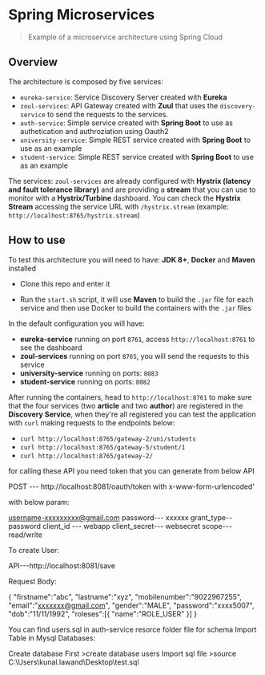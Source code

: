 # Spring Microservices

> Example of a microservice architecture using Spring Cloud

## Overview

The architecture is composed by five services:

- `eureka-service`: Service Discovery Server created with **Eureka**
- `zoul-services`: API Gateway created with **Zuul** that uses the `discovery-service` to send the requests to the services.
- `auth-service`: Simple service created with **Spring Boot** to use as authetication and authroziation using Oauth2
- `university-service`: Simple REST service created with **Spring Boot** to use as an example
- `student-service`: Simple REST service created with **Spring Boot** to use as an example

The services: `zoul-services` are already configured with **Hystrix (latency and fault tolerance library)** and are providing a **stream** that you can use to monitor with a **Hystrix/Turbine** dashboard. You can check the **Hystrix Stream** accessing the service URL with `/hystrix.stream` (example: `http://localhost:8765/hystrix.stream`)

## How to use

To test this architecture you will need to have: **JDK 8+**, **Docker** and **Maven** installed

- Clone this repo and enter it

- Run the `start.sh` script, it will use **Maven** to build the `.jar` file for each service and then use Docker to build the containers with the `.jar` files

In the default configuration you will have:

- **eureka-service** running on port `8761`, access `http://localhost:8761` to see the dashboard
- **zoul-services** running on port `8765`, you will send the requests to this service
- **university-service** running on ports: `8083` 
- **student-service** running on ports: `8082` 

After running the containers, head to `http://localhost:8761` to make sure that the four services (two **article** and two **author**) are registered in the **Discovery Service**, when they're all registered you can test the application with `curl` making requests to the endpoints below:

- `curl http://localhost:8765/gateway-2/uni/students`
- `curl http://localhost:8765/gateway-5/student/1`
- `curl http://localhost:8765/gateway-2/`

for calling these API you need token that you can generate from below API

POST --- http://localhost:8081/oauth/token   with x-www-form-urlencoded'

with below param:

username-xxxxxxxxx@gmail.com
password--- xxxxxx
grant_type-- password
client_id --- webapp
client_secret--- websecret
scope--- read/write


To create User:

API---http://localhost:8081/save

Request Body:

{
	"firstname":"abc",
	"lastname":"xyz",
	"mobilenumber":"9022967255",
	"email":"xxxxxxx@gmail.com",
	"gender":"MALE",
	"password":"xxxx5007",
	"dob":"11/11/1992",
	"roleses":[{
		"name":"ROLE_USER"
	}]
}


You can find users.sql in auth-service resorce folder file for schema Import Table in Mysql Databases:

Create database First >create database users
Import sql file >source C:\Users\kunal.lawand\Desktop\test.sql
